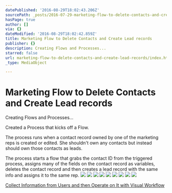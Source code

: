 ```yaml
---
datePublished: '2016-08-29T18:02:43.206Z'
sourcePath: _posts/2016-07-29-marketing-flow-to-delete-contacts-and-create-lead-records.md
hasPage: true
author: []
via: {}
dateModified: '2016-08-29T18:02:42.859Z'
title: Marketing Flow to Delete Contacts and Create Lead records
publisher: {}
description: Creating Flows and Processes...
starred: false
url: marketing-flow-to-delete-contacts-and-create-lead-records/index.html
_type: MediaObject

---
```

# Marketing Flow to Delete Contacts and Create Lead records

Creating Flows and Processes...

Created a Process that kicks off a Flow.

The process runs when a contact record owned by one of the marketing reps is created or edited. She shouldn't own any contacts but instead should own those contacts as leads.

The process starts a flow that grabs the contact ID from the triggered process, assigns many of the fields on the contact record as variables, deletes the contact record and then creates a lead record with the same info and assigns it to the same rep.
![](https://the-grid-user-content.s3-us-west-2.amazonaws.com/45bb15fa-3e12-409f-b6da-31300a63a4e3.png)
![](https://the-grid-user-content.s3-us-west-2.amazonaws.com/e8ea12c5-4fad-4c36-bf76-fc6c7d5483fc.png)
![](https://the-grid-user-content.s3-us-west-2.amazonaws.com/c17efba8-cb12-4db3-94ec-dad8a14034af.png)
![](https://the-grid-user-content.s3-us-west-2.amazonaws.com/85a09e06-f513-4499-8e27-c051eb3cbd61.png)
![](https://the-grid-user-content.s3-us-west-2.amazonaws.com/f9f94e35-0709-41dd-bc24-766cc194f903.png)
![](https://the-grid-user-content.s3-us-west-2.amazonaws.com/8138a493-7c85-464b-8c2d-72fdda681287.png)
![](https://the-grid-user-content.s3-us-west-2.amazonaws.com/ebfd8ae7-b8ea-4cd4-9bdb-d1d8ccf81bb5.png)
![](https://the-grid-user-content.s3-us-west-2.amazonaws.com/fbb26250-2b65-4429-8081-fcf578e67b51.png)
![](https://the-grid-user-content.s3-us-west-2.amazonaws.com/1f87fc45-4d69-4b43-af83-714c94ccef54.png)

[Collect Information from Users and then Operate on It with Visual Workflow][0]

[0]: https://developer.salesforce.com/trailhead/business_process_automation/flow